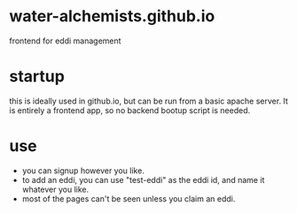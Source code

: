 # water-alchemists.github.io
frontend for eddi management

# startup
this is ideally used in github.io, but can be run from a basic apache server. It is entirely a frontend app, so no backend bootup script is needed.

# use
- you can signup however you like.
- to add an eddi, you can use "test-eddi" as the eddi id, and name it whatever you like.
- most of the pages can't be seen unless you claim an eddi.
